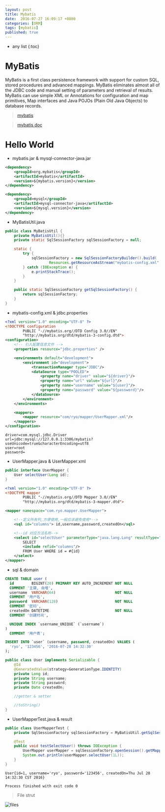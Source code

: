```yaml
---
layout: post
title: Mybatis
date:  2016-07-27 16:09:17 +0800
categories: [ORM]
tags: [mybatis]
published: true
---
```


* any list
{:toc}


# MyBatis

MyBatis is a first class persistence framework with support for custom SQL, stored procedures and advanced mappings.
MyBatis eliminates almost all of the JDBC code and manual setting of parameters and retrieval of results.
MyBatis can use simple XML or Annotations for configuration and map primitives, Map interfaces and Java POJOs (Plain Old Java Objects) to database records.

> [mybatis](http://blog.mybatis.org/)

> [mybatis doc](http://www.mybatis.org/mybatis-3/)


# Hello World

- mybatis.jar & mysql-connector-java.jar

```xml
<dependency>
    <groupId>org.mybatis</groupId>
    <artifactId>mybatis</artifactId>
    <version>${mybatis.version}</version>
</dependency>

<dependency>
    <groupId>mysql</groupId>
    <artifactId>mysql-connector-java</artifactId>
    <version>${mysql.version}</version>
</dependency>
```

- MyBatisUtil.java

```java
public class MyBatisUtil {
    private MyBatisUtil(){}
    private static SqlSessionFactory sqlSessionFactory = null;

    static {
        try {
            sqlSessionFactory = new SqlSessionFactoryBuilder().build(
                    Resources.getResourceAsStream("mybatis-config.xml"));
        } catch (IOException e) {
            e.printStackTrace();
        }
    }

    public static SqlSessionFactory getSqlSessionFactory() {
        return sqlSessionFactory;
    }
}
```

- mybatis-config.xml & jdbc.properties

```xml
<?xml version="1.0" encoding="UTF-8" ?>
<!DOCTYPE configuration
        PUBLIC "-//mybatis.org//DTD Config 3.0//EN"
        "http://mybatis.org/dtd/mybatis-3-config.dtd">
<configuration>
    <!-- 引入配置信息文件 -->
    <properties resource="jdbc.properties" />

    <environments default="development">
        <environment id="development">
            <transactionManager type="JDBC"/>
            <dataSource type="POOLED">
                <property name="driver" value="${driver}"/>
                <property name="url" value="${url}"/>
                <property name="username" value="${user}"/>
                <property name="password" value="${password}"/>
            </dataSource>
        </environment>
    </environments>

    <mappers>
        <mapper resource="com/ryo/mapper/UserMapper.xml"/>
    </mappers>
</configuration>
```

```properties
driver=com.mysql.jdbc.Driver
url=jdbc:mysql://127.0.0.1:3306/mybatis?useUnicode=true&characterEncoding=utf8
user=root
password=
```

- UserMapper.java & UserMapper.xml

```java
public interface UserMapper {
    User selectUser(Long id);
}
```

```xml
<?xml version="1.0" encoding="UTF-8" ?>
<!DOCTYPE mapper
        PUBLIC "-//mybatis.org//DTD Mapper 3.0//EN"
        "http://mybatis.org/dtd/mybatis-3-mapper.dtd">

<mapper namespace="com.ryo.mapper.UserMapper">

    <!--定义所有列,方便使用,一般应该避免使用*-->
    <sql id="columns"> id,username,password,createdOn</sql>

    <!--id 对应方法名称-->
    <select id="selectUser" parameterType="java.lang.Long" resultType="com.ryo.domain.User">
        SELECT
        <include refid="columns"/>
        FROM User WHERE id = #{id}
    </select>
</mapper>
```

- sql & domain

```sql
CREATE TABLE user (
  id        BIGINT(20) PRIMARY KEY AUTO_INCREMENT NOT NULL
  COMMENT '主键, 自增',
  username  VARCHAR(64)                           NOT NULL
  COMMENT '用户名',
  password  VARCHAR(128)                          NOT NULL
  COMMENT '密码',
  createdOn DATETIME                              NOT NULL
  COMMENT '创建时间',

  UNIQUE INDEX `username_UNIQUE` (`username`)
)
  COMMENT '用户表';

INSERT INTO `user` (username, password, createdOn) VALUES (
  'ryo', '123456', '2016-07-28 14:32:30'
);
```

```java
public class User implements Serializable {
    @Id
    @GeneratedValue(strategy=GenerationType.IDENTITY)
    private Long id;
    private String username;
    private String password;
    private Date createdOn;

    //getter & setter

    //toString()
}
```

- UserMapperTest.java & result

```java
public class UserMapperTest {
    private SqlSessionFactory sqlSessionFactory = MyBatisUtil.getSqlSessionFactory();

    @Test
    public void testSelectUser() throws IOException {
        UserMapper userMapper = sqlSessionFactory.openSession().getMapper(UserMapper.class);
        System.out.println(userMapper.selectUser(1L));
    }
}
```

```
User{id=1, username='ryo', password='123456', createdOn=Thu Jul 28 14:32:30 CST 2016}

Process finished with exit code 0
```

> File strut

![files]({{site.url}}/static/app/img/2016-07-31-mybatis.png)




